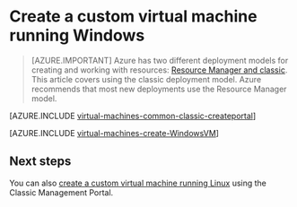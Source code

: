 <properties
	pageTitle="Create a custom Windows virtual machine | Azure"
	description="Learn how to create a custom Windows virtual machine from the Azure Classic Management Portal using the classic deployment model."
	services="virtual-machines-windows"
	documentationCenter=""
	authors="cynthn"
	manager="timlt"
	editor="tysonn"
	tags="azure-service-management"/>

<tags
	ms.service="virtual-machines-windows"
	ms.date="04/29/2016"
	wacn.date=""/>

# Create a custom virtual machine running Windows

> [AZURE.IMPORTANT] Azure has two different deployment models for creating and working with resources:  [Resource Manager and classic](/documentation/articles/resource-manager-deployment-model/).  This article covers using the classic deployment model. Azure recommends that most new deployments use the Resource Manager model.

[AZURE.INCLUDE [virtual-machines-common-classic-createportal](../includes/virtual-machines-common-classic-createportal.md)]


[AZURE.INCLUDE [virtual-machines-create-WindowsVM](../includes/virtual-machines-create-windowsvm.md)]

## Next steps

You can also [create a custom virtual machine running Linux](/documentation/articles/virtual-machines-linux-classic-createportal/) using the Classic Management Portal.